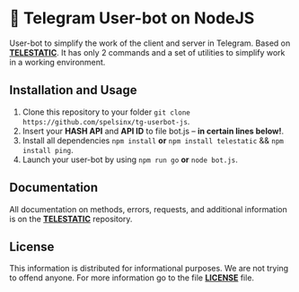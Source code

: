 # 🚀 Telegram User-bot on NodeJS
User-bot to simplify the work of the client and server in Telegram. Based on **[TELESTATIC](https://github.com/spelsinx/telestatic)**. It has only 2 commands and a set of utilities to simplify work in a working environment.

## Installation and Usage

1. Clone this repository to your folder `git clone https://github.com/spelsinx/tg-userbot-js`.
2. Insert your **HASH API** and **API ID** to file bot.js – **in certain lines below!**.
3. Install all dependencies `npm install` **or** `npm install telestatic` && `npm install ping`.
4. Launch your user-bot by using `npm run go` **or** `node bot.js`.

## Documentation

All documentation on methods, errors, requests, and additional information is on the **[TELESTATIC](https://github.com/spelsinx/telestatic)** repository.

## License 

This information is distributed for informational purposes. We are not trying to offend anyone. For more information go to the file **[LICENSE](https://github.com/spelsinx/tg-userbot-js/blob/main/LICENSE)** file. 












